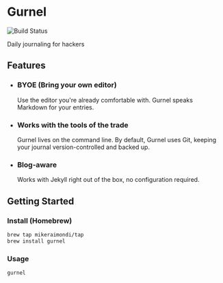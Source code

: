 # Gurnel

![Build Status](https://github.com/mikeraimondi/gurnel/workflows/CI/badge.svg)

Daily journaling for hackers

## Features

* ### BYOE (Bring your own editor)

  Use the editor you're already comfortable with. Gurnel speaks Markdown for your entries.

* ### Works with the tools of the trade

  Gurnel lives on the command line. By default, Gurnel uses Git, keeping your journal version-controlled and backed up.

* ### Blog-aware

  Works with Jekyll right out of the box, no configuration required.

## Getting Started

### Install (Homebrew)

```sh
brew tap mikeraimondi/tap
brew install gurnel
```

### Usage

```sh
gurnel
```
